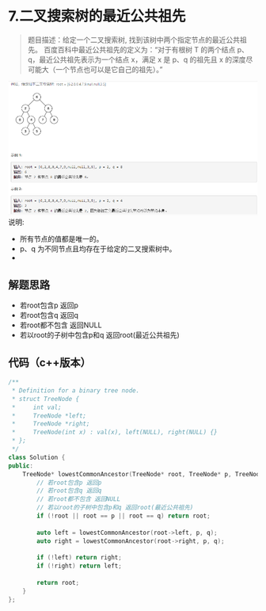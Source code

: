 # 7.二叉搜索树的最近公共祖先

>题目描述：给定一个二叉搜索树, 找到该树中两个指定节点的最近公共祖先。
百度百科中最近公共祖先的定义为：“对于有根树 T 的两个结点 p、q，最近公共祖先表示为一个结点 x，满足 x 是 p、q 的祖先且 x 的深度尽可能大（一个节点也可以是它自己的祖先）。”

![示例](images\二叉搜索树_7.png)
说明:
+ 所有节点的值都是唯一的。
+ p、q 为不同节点且均存在于给定的二叉搜索树中。
+ 
## 解题思路

+ 若root包含p 返回p
+ 若root包含q 返回q
+ 若root都不包含 返回NULL
+ 若以root的子树中包含p和q 返回root(最近公共祖先)

## 代码（c++版本）

```c++
/**
 * Definition for a binary tree node.
 * struct TreeNode {
 *     int val;
 *     TreeNode *left;
 *     TreeNode *right;
 *     TreeNode(int x) : val(x), left(NULL), right(NULL) {}
 * };
 */
class Solution {
public:
    TreeNode* lowestCommonAncestor(TreeNode* root, TreeNode* p, TreeNode* q) {
        // 若root包含p 返回p
        // 若root包含q 返回q
        // 若root都不包含 返回NULL
        // 若以root的子树中包含p和q 返回root(最近公共祖先)
        if (!root || root == p || root == q) return root;
        
        auto left = lowestCommonAncestor(root->left, p, q);
        auto right = lowestCommonAncestor(root->right, p, q);
        
        if (!left) return right;
        if (!right) return left;
        
        return root;
    }
};
```
